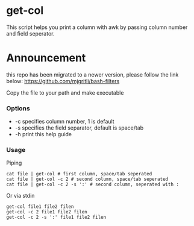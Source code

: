 # get-col
This script helps you print a column with awk by passing column number and field seperator.

# Announcement
this repo has been migrated to a newer version, please follow the link below:
https://github.com/mjgritli/bash-filters


Copy the file to your path and make executable

### Options
- -c specifies column number, 1 is default
- -s specifies the field separator, default is space/tab
- -h print this help guide

### Usage
Piping
```
cat file | get-col # first column, space/tab seperated
cat file | get-col -c 2 # second column, space/tab seperated
cat file | get-col -c 2 -s ':' # second column, seperated with :
```
Or via stdin
```
get-col file1 file2 filen
get-col -c 2 file1 file2 filen
get-col -c 2 -s ':' file1 file2 filen
